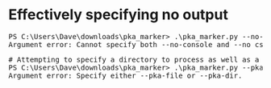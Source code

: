 # Effectively specifying no output
<pre>
PS C:\Users\Dave\downloads\pka_marker> .\pka_marker.py --no-csv --no-console
Argument error: Cannot specify both --no-console and --no_csv-.
</pre>
<pre>
# Attempting to specify a directory to process as well as a single file
PS C:\Users\Dave\downloads\pka_marker> .\pka_marker.py --pka-dir ./sample_pka_files\  --pka-file '.\sample_pka_files\Sample_Intro_Lab - First1 Last1 - Student name only -Score 0.pka'
Argument error: Specify either --pka-file or --pka-dir.
</pre>
